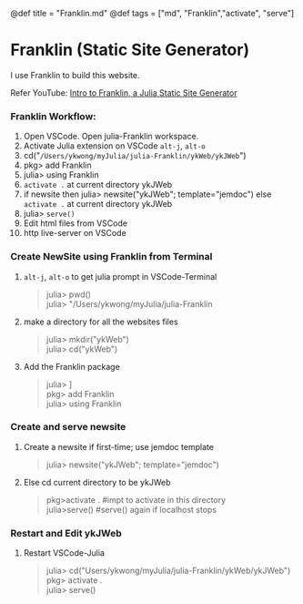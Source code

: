 @def title = "Franklin.md"
@def tags = ["md", "Franklin","activate", "serve"]

# Franklin (Static Site Generator)

I use Franklin to build this website.

Refer YouTube: [Intro to Franklin, a Julia Static Site Generator](https://www.youtube.com/watch?v=fVBiLEtZB7A)

### Franklin Workflow:

1. Open VSCode. Open julia-Franklin workspace.
1. Activate Julia extension on VSCode `alt-j`, `alt-o`
1. cd("`/Users/ykwong/myJulia/julia-Franklin/ykWeb/ykJWeb`")
1. pkg> add Franklin 
1. julia> using Franklin
1. `activate .` at current directory ykJWeb
1. if newsite then 
      julia> newsite("ykJWeb"; template="jemdoc")
   else
      `activate .` at current directory ykJWeb
1. julia> `serve()`
1. Edit html files from VSCode
1. http live-server on VSCode

### Create NewSite using Franklin from Terminal

1. `alt-j`, `alt-o` to get julia prompt in VSCode-Terminal

   > julia> pwd()\
   > julia> "/Users/ykwong/myJulia/julia-Franklin

2. make a directory for all the websites files

   > julia> mkdir("ykWeb")\
   > julia> cd("ykWeb")

3. Add the Franklin package
   > julia> ]\
   > pkg> add Franklin\
   > julia> using Franklin

### Create and serve newsite

1. Create a newsite if first-time; use jemdoc template

   > julia> newsite("ykJWeb"; template="jemdoc")

1. Else cd current directory to be ykJWeb
   > pkg>activate . #impt to activate in this directory\
   > julia>serve() #serve() again if localhost stops

### Restart and Edit ykJWeb

1. Restart VSCode-Julia
   > julia> cd("Users/ykwong/myJulia/julia-Franklin/ykWeb/ykJWeb")\
   > pkg> activate . \
   > julia> serve()
